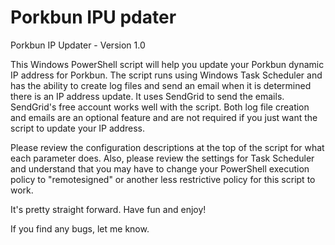 # Porkbun IPU pdater

Porkbun IP Updater - Version 1.0

This Windows PowerShell script will help you update your Porkbun dynamic IP address for Porkbun.  The script runs using Windows Task Scheduler and has the ability to create log files and send an email when it is determined there is an IP address update. It uses SendGrid to send the emails.  SendGrid's free account works well with the script.  Both log file creation and emails are an optional feature and are not required if you just want the script to update your IP address.

Please review the configuration descriptions at the top of the script for what each parameter does.  Also, please review the settings for Task Scheduler and understand that you may have to change your PowerShell execution policy to "remotesigned" or another less restrictive policy for this script to work.

It's pretty straight forward.  Have fun and enjoy!

If you find any bugs, let me know.
